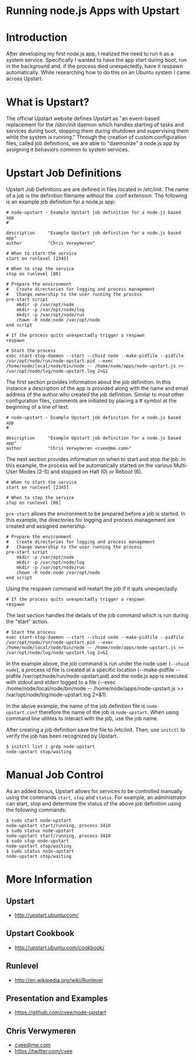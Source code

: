 # Running node.js Apps with Upstart

# Introduction

After developing my first node.js app, I realized the need to run it as a system service. Specifically I wanted to have the app start during boot, run in the background and, if the process died unexpectedly, have it respawn automatically. While researching how to do this on an Ubuntu system I came across Upstart.

# What is Upstart?

The official Upstart website defines Upstart as "an event-based replacement for the /sbin/init daemon which handles starting of tasks and services during boot, stopping them during shutdown and supervising them while the system is running." Through the creation of custom configuration files, called job definitions,  we are able to "daemonize" a node.js app by assigning it behaviors common to system services.

# Upstart Job Definitions

Upstart Job Definitions are are defined in files located in /etc/init. The name of a job is the definition filename without the .conf extension. The following is an example job definition for a node.js app:

    # node-upstart - Example Upstart job definition for a node.js based app
    #
    
    description     "Example Upstart job definition for a node.js based app"
    author          "Chris Verwymeren"
    
    # When to start the service
    start on runlevel [2345]
    
    # When to stop the service
    stop on runlevel [06]
    
    # Prepare the environment
    #   Create directories for logging and process management
    #   Change ownership to the user running the process
    pre-start script
        mkdir -p /var/opt/node
        mkdir -p /var/opt/node/log
        mkdir -p /var/opt/node/run
        chown -R node:node /var/opt/node
    end script
    
    # If the process quits unexpectadly trigger a respawn
    respawn
    
    # Start the process
    exec start-stop-daemon --start --chuid node --make-pidfile --pidfile /var/opt/node/run/node-upstart.pid --exec /home/node/local/node/bin/node -- /home/node/apps/node-upstart.js >> /var/opt/node/log/node-upstart.log 2>&1

The first section provides information about the job definition. In this instance a description of the app is provided along with the name and email address of the author who created the job definition. Similar to most other configuration files, comments are initiated by placing a # symbol at the beginning of a line of text.

    # node-upstart - Example Upstart job definition for a node.js based app
    #
    
    description     "Example Upstart job definition for a node.js based app"
    author          "Chris Verwymeren <cvee@me.com>"

The next section provides information on when to start and stop the job. In this example, the process will be automatically started on the various Multi-User Modes (2-5) and stopped on Halt (0) or Reboot (6).

    # When to start the service
    start on runlevel [2345]
    
    # When to stop the service
    stop on runlevel [06]

<code>pre-start</code> allows the environment to be prepared before a job is started. In this example, the directories for logging and process management are created and assigned ownership.

    # Prepare the environment
    #   Create directories for logging and process management
    #   Change ownership to the user running the process
    pre-start script
        mkdir -p /var/opt/node
        mkdir -p /var/opt/node/log
        mkdir -p /var/opt/node/run
        chown -R node:node /var/opt/node
    end script

Using the respawn command will restart the job if it quits unexpectadly.

    # If the process quits unexpectadly trigger a respawn
    respawn

The last section handles the details of the job command which is run during the "start" action. 

    # Start the process
    exec start-stop-daemon --start --chuid node --make-pidfile --pidfile /var/opt/node/run/node-upstart.pid --exec /home/node/local/node/bin/node -- /home/node/apps/node-upstart.js >> /var/opt/node/log/node-upstart.log 2>&1

In the example above, the job command is run under the node user (<code>--chuid node</code>), a process id file is created at a specific location (--make-pidfile --pidfile /var/opt/node/run/node-upstart.pid) and the node.js app is executed with stdout and stderr logged to a file (--exec /home/node/local/node/bin/node -- /home/node/apps/node-upstart.js >> /var/opt/node/log/node-upstart.log 2>&1).

In the above example, the name of the job definition file is <code>node-upstart.conf</code> therefore the name of the job is <code>node-upstart</code>. When using command line utilites to interact with the job, use the job name.

After creating a job definition save the file to /etc/init. Then, use <code>initctl</code> to verify the job has been recognized by Upstart.

    $ initctl list | grep node-upstart
    node-upstart stop/waiting

# Manual Job Control

As an added bonus, Upstart allows for services to be controlled manually using the commands <code>start</code>,  <code>stop</code> and <code>status</code>. For example, an administrator can start, stop and determine the status of the above job definition using the following commands:

    $ sudo start node-upstart
    node-upstart start/running, process 3410
    $ sudo status node-upstart
    node-upstart start/running, process 3410
    $ sudo stop node-upstart
    node-upstart stop/waiting
    $ sudo status node-upstart
    node-upstart stop/waiting

# More Information

## Upstart

* http://upstart.ubuntu.com/

## Upstart Cookbook

* http://upstart.ubuntu.com/cookbook/

## Runlevel

* http://en.wikipedia.org/wiki/Runlevel

## Presentation and Examples

* https://github.com/cvee/node-upstart

## Chris Verwymeren

* cvee@me.com
* https://twitter.com/cvee
